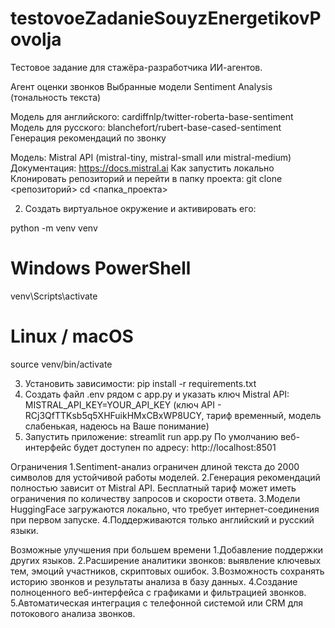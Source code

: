 # testovoeZadanieSouyzEnergetikovPovolja
Тестовое задание для стажёра-разработчика ИИ-агентов.

Агент оценки звонков
Выбранные модели
Sentiment Analysis (тональность текста)

Модель для английского: cardiffnlp/twitter-roberta-base-sentiment
Модель для русского: blanchefort/rubert-base-cased-sentiment
Генерация рекомендаций по звонку

Модель: Mistral API (mistral-tiny, mistral-small или mistral-medium)
Документация: https://docs.mistral.ai
Как запустить локально
Клонировать репозиторий и перейти в папку проекта:
git clone <репозиторий>
cd <папка_проекта>

2. Создать виртуальное окружение и активировать его:

python -m venv venv
# Windows PowerShell
venv\Scripts\activate
# Linux / macOS
source venv/bin/activate

3. Установить зависимости:
	pip install -r requirements.txt
4. Создать файл .env рядом с app.py и указать ключ Mistral API:
	MISTRAL_API_KEY=YOUR_API_KEY (ключ API - RCj3QfTTKsb5q5XHFuikHMxCBxWP8UCY, тариф временный, модель слабенькая, надеюсь на Ваше понимание)
5. Запустить приложение: 
	streamlit run app.py
По умолчанию веб-интерфейс будет доступен по адресу: http://localhost:8501

Ограничения
1.Sentiment-анализ ограничен длиной текста до 2000 символов для устойчивой работы моделей.
2.Генерация рекомендаций полностью зависит от Mistral API. Бесплатный тариф может иметь ограничения по количеству запросов и скорости ответа.
3.Модели HuggingFace загружаются локально, что требует интернет-соединения при первом запуске.
4.Поддерживаются только английский и русский языки.

Возможные улучшения при большем времени
1.Добавление поддержки других языков.
2.Расширение аналитики звонков: выявление ключевых тем, эмоций участников, скриптовых ошибок.
3.Возможность сохранять историю звонков и результаты анализа в базу данных.
4.Создание полноценного веб-интерфейса с графиками и фильтрацией звонков.
5.Автоматическая интеграция с телефонной системой или CRM для потокового анализа звонков.
